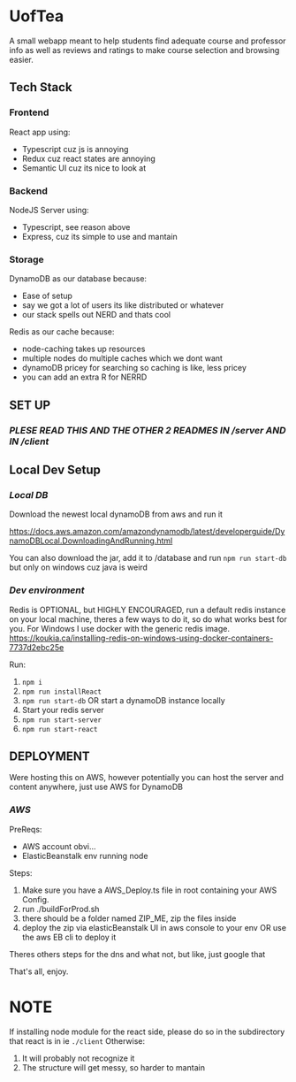 # **UofTea**
A small webapp meant to help students find adequate course and professor info as well as reviews and ratings to make course selection and browsing easier.

## **Tech Stack**
### **Frontend**
React app using:
* Typescript cuz js is annoying
* Redux cuz react states are annoying
* Semantic UI cuz its nice to look at
### **Backend**
NodeJS Server using:
* Typescript, see reason above
* Express, cuz its simple to use and mantain
### **Storage**
DynamoDB as our database because:
* Ease of setup
* say we got a lot of users its like distributed or whatever
* our stack spells out NERD and thats cool

Redis as our cache because:
* node-caching takes up resources
* multiple nodes do multiple caches which we dont want
* dynamoDB pricey for searching so caching is like, less pricey
* you can add an extra R for NERRD


## **SET UP**
### ***PLESE READ THIS AND THE OTHER 2 READMES IN /server AND IN /client***

## **Local Dev Setup**

### ***Local DB***
Download the newest local dynamoDB from aws and run it

https://docs.aws.amazon.com/amazondynamodb/latest/developerguide/DynamoDBLocal.DownloadingAndRunning.html
    
You can also download the jar, add it to /database and run `npm run start-db` but only on windows cuz java is weird

### ***Dev environment***
Redis is OPTIONAL, but HIGHLY ENCOURAGED, run a default redis instance on your local machine, theres a few ways to do it, so do what works best for you. For Windows I use docker with the generic redis image. https://koukia.ca/installing-redis-on-windows-using-docker-containers-7737d2ebc25e

Run:
1. `npm i`
2. `npm run installReact`
3. `npm run start-db` OR start a dynamoDB instance locally
4. Start your redis server
5. `npm run start-server`
6. `npm run start-react`


## **DEPLOYMENT**

Were hosting this on AWS, however potentially you can host the server and content anywhere, just use AWS for DynamoDB

### ***AWS***
PreReqs:
* AWS account obvi...
* ElasticBeanstalk env running node

Steps:
1. Make sure you have a AWS_Deploy.ts file in root containing your AWS Config.
2. run ./buildForProd.sh
3. there should be a folder named ZIP_ME, zip the files inside
4. deploy the zip via elasticBeanstalk UI in aws console to your env OR use the aws EB cli to deploy it

Theres others steps for the dns and what not, but like, just google that

That's all, enjoy.

# **NOTE**

If installing node module for the react side, please do so in the subdirectory that react is in ie `./client`
Otherwise:

1. It will probably not recognize it
2. The structure will get messy, so harder to mantain
